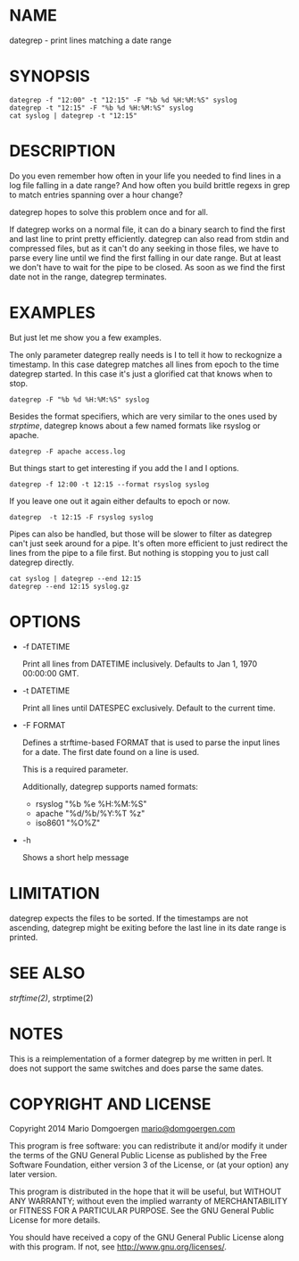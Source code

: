 # NAME

dategrep - print lines matching a date range

# SYNOPSIS

    dategrep -f "12:00" -t "12:15" -F "%b %d %H:%M:%S" syslog
    dategrep -t "12:15" -F "%b %d %H:%M:%S" syslog
    cat syslog | dategrep -t "12:15"

# DESCRIPTION

Do you even remember how often in your life you needed to find lines in a log
file falling in a date range? And how often you build brittle regexs in grep to
match entries spanning over a hour change?

dategrep hopes to solve this problem once and for all.

If dategrep works on a normal file, it can do a binary search to find the first
and last line to print pretty efficiently. dategrep can also read from stdin
and compressed files, but as it can't do any seeking in those files, we have to
parse every line until we find the first falling in our date range. But at
least we don't have to wait for the pipe to be closed. As soon as we find the
first date not in the range, dategrep terminates.

# EXAMPLES

But just let me show you a few examples.

The only parameter dategrep really needs is I<format> to tell it how to
reckognize a timestamp. In this case dategrep matches all lines from epoch to
the time dategrep started. In this case it's just a glorified cat that knows
when to stop.

    dategrep -F "%b %d %H:%M:%S" syslog

Besides the format specifiers, which are very similar to the ones used
by _strptime_, dategrep knows about a few named formats like rsyslog
or apache.

    dategrep -F apache access.log

But things start to get interesting if you add the I<start> and I<end> options.

    dategrep -f 12:00 -t 12:15 --format rsyslog syslog

If you leave one out it again either defaults to epoch or now.

    dategrep  -t 12:15 -F rsyslog syslog

Pipes can also be handled, but those will be slower to filter as dategrep can't
just seek around for a pipe.  It's often more efficient to just redirect the
lines from the pipe to a file first. But nothing is stopping you to just call
dategrep directly.

    cat syslog | dategrep --end 12:15
    dategrep --end 12:15 syslog.gz

# OPTIONS

* -f DATETIME

  Print all lines from DATETIME inclusively. Defaults to Jan 1, 1970 00:00:00
  GMT.

* -t DATETIME

  Print all lines until DATESPEC exclusively. Default to the current time.

* -F FORMAT

  Defines a strftime-based FORMAT that is used to parse the input
  lines for a date. The first date found on a line is used.

  This is a required parameter.

  Additionally, dategrep supports named formats:

  * rsyslog "%b %e %H:%M:%S"
  * apache "%d/%b/%Y:%T %z"
  * iso8601 "%O%Z"

* -h

  Shows a short help message

# LIMITATION

dategrep expects the files to be sorted. If the timestamps are not
ascending, dategrep might be exiting before the last line in its date
range is printed.

# SEE ALSO

_strftime(2)_, strptime(2)

# NOTES

This is a reimplementation of a former dategrep by me written in perl. It does
not support the same switches and does parse the same dates.

# COPYRIGHT AND LICENSE

Copyright 2014 Mario Domgoergen <mario@domgoergen.com>

This program is free software: you can redistribute it and/or modify
it under the terms of the GNU General Public License as published by
the Free Software Foundation, either version 3 of the License, or
(at your option) any later version.

This program is distributed in the hope that it will be useful,
but WITHOUT ANY WARRANTY; without even the implied warranty of
MERCHANTABILITY or FITNESS FOR A PARTICULAR PURPOSE.  See the
GNU General Public License for more details.

You should have received a copy of the GNU General Public License
along with this program.  If not, see <http://www.gnu.org/licenses/>.
